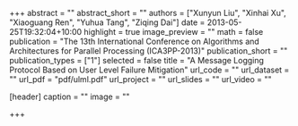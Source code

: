 +++
abstract = ""
abstract_short = ""
authors = ["Xunyun Liu", "Xinhai Xu", "Xiaoguang Ren", "Yuhua Tang", "Ziqing Dai"]
date = 2013-05-25T19:32:04+10:00
highlight = true
image_preview = ""
math = false
publication = "The 13th International Conference on Algorithms and Architectures for Parallel Processing (ICA3PP-2013)"
publication_short = ""
publication_types = ["1"]
selected = false
title = "A Message Logging Protocol Based on User Level Failure Mitigation"
url_code = ""
url_dataset = ""
url_pdf = "pdf/ulml.pdf"
url_project = ""
url_slides = ""
url_video = ""

[header]
  caption = ""
  image = ""

+++

